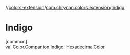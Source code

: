 //[colors-extension](../../index.md)/[com.chrynan.colors.extension](index.md)/[Indigo](-indigo.md)

# Indigo

[common]\
val [Color.Companion](../../../colors-core/colors-core/com.chrynan.colors/-color/-companion/index.md).[Indigo](-indigo.md): [HexadecimalColor](../../../colors-core/colors-core/com.chrynan.colors/-hexadecimal-color/index.md)
